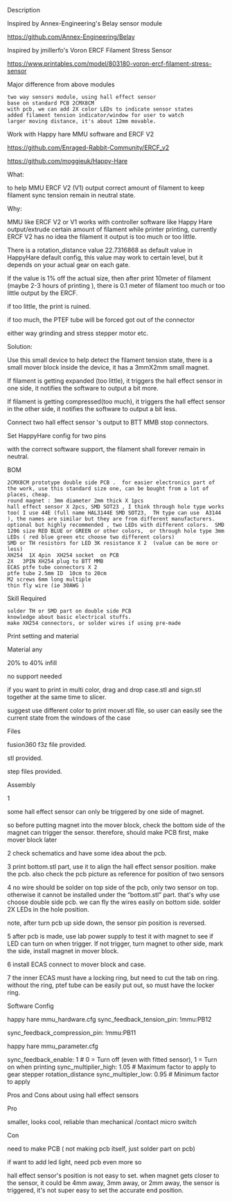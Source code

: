 Description

Inspired by Annex-Engineering's Belay sensor module

 https://github.com/Annex-Engineering/Belay

 

Inspired by jmillerfo's Voron ERCF Filament Stress Sensor

 https://www.printables.com/model/803180-voron-ercf-filament-stress-sensor

 
Major difference from above modules

    two way sensors module, using hall effect sensor
    base on standard PCB 2CMX8CM
    with pcb, we can add 2X color LEDs to indicate sensor states
    added filament tension indicator/window for user to watch
    larger moving distance, it's about 12mm movable.

 
 
Work with Happy hare MMU software and ERCF V2 

https://github.com/Enraged-Rabbit-Community/ERCF_v2

https://github.com/moggieuk/Happy-Hare

 

 
What:

to help MMU ERCF V2 (V1) output correct amount of filament to keep filament sync tension remain in neutral state.

 
Why:

 MMU like ERCF V2 or V1 works with controller software like Happy Hare output/extrude certain amount of filament while printer printing, currently ERCF V2 has no idea the filament it output is too much or too little.

There is a rotation_distance value 22.7316868  as default value in HappyHare default config, this value may work to certain level, but it depends on your actual gear on each gate.

If the value is 1% off the actual size, then after print 10meter of filament (maybe 2-3 hours of printing ), there is 0.1 meter of filament too much or too little output by the ERCF.

if too little, the print is ruined.

if too much, the PTEF tube will be forced got out of the connector

either way grinding and stress stepper motor etc.

 
Solution:

Use this small device to help detect the filament tension state, there is a small mover block inside the device, it has a 3mmX2mm small magnet.

If filament is getting expanded (too little), it triggers the hall effect sensor in one side, it notifies the software to output a bit more.

If filament is getting compressed(too much), it triggers the hall effect sensor in the other side, it notifies the software to output a bit less.

 

Connect two hall effect sensor 's output to BTT MMB stop connectors.

Set HappyHare  config for two pins

with the correct software support, the filament shall forever remain in neutral.

 
BOM

    2CMX8CM prototype double side PCB .  for easier electronics part of the work, use this standard size one, can be bought from a lot of places, cheap.
    round magnet : 3mm diameter 2mm thick X 1pcs
    hall effect sensor X 2pcs, SMD SOT23 , I think through hole type works too( I use 44E (full name HAL3144E SMD SOT23,  TH type can use  A3144 ), the names are similar but they are from different manufacturers.
    optional but highly recommended , two LEDs with different colors.  SMD 1206 size RED BLUE or GREEN or other colors,  or through hole type 3mm LEDs ( red blue green etc choose two different colors)
    SMD or TH resistors for LED 3K resistance X 2  (value can be more or less)
    XH254  1X 4pin  XH254 socket  on PCB 
    2X   3PIN XH254 plug to BTT MMB
    ECAS ptfe tube connectors X 2
    ptfe tube 2.5mm ID  10cm to 20cm
    M2 screws 6mm long multiple
    thin fly wire (ie 30AWG )

 
Skill Required

    solder TH or SMD part on double side PCB
    knowledge about basic electrical stuffs.
    make XH254 connectors, or solder wires if using pre-made 

  
Print setting and material 

Material any

20%  to 40% infill

no support needed

if you want to print in multi color, drag and drop case.stl and sign.stl together at the same time to slicer.

suggest use different color to print mover.stl file, so user can easily see the current state from the windows of the case

 
Files

fusion360 f3z file provided.

stl provided.

step files provided.

 
Assembly

1

some hall effect sensor can only be triggered by one side of magnet.

so before putting magnet into the mover block, check the bottom side of the magnet can trigger the sensor. therefore, should make PCB first, make mover block later

2 check schematics and have some idea about the pcb.

3 print bottom.stl part, use it to align the hall effect sensor position. make the pcb. also check the pcb picture as reference for position of two sensors

4 no wire should be solder on top side of the pcb, only two sensor on top. otherwise it cannot be installed under the “bottom.stl” part. that's why use choose double side pcb. we can fly the wires easily on bottom side.   solder 2X LEDs in the hole position. 

note, after turn pcb up side down, the sensor pin position is reversed.

5 after pcb is made, use lab power supply to test it with magnet to see if LED can turn on when trigger.  If not trigger, turn magnet to other side, mark the side, install magnet in mover block.

6 install ECAS connect to mover block and case.

7 the inner ECAS must have a locking ring, but need to cut the tab on ring. without the ring, ptef tube can be easily put out, so must have the locker ring.

 
Software Config

happy hare mmu_hardware.cfg
sync_feedback_tension_pin: !mmu:PB12

sync_feedback_compression_pin: !mmu:PB11

happy hare mmu_parameter.cfg

sync_feedback_enable: 1   # 0 = Turn off (even with fitted sensor), 1 = Turn on when printing
sync_multiplier_high: 1.05  # Maximum factor to apply to gear stepper rotation_distance
sync_multipler_low: 0.95  # Minimum factor to apply

 
Pros and Cons about using hall effect sensors

Pro 

smaller, looks cool, reliable than mechanical /contact micro switch

Con

need to make PCB ( not making pcb itself, just solder part on pcb)

if want to add led light, need pcb even more so

hall effect sensor's position is not easy to set. when magnet gets closer to the sensor, it could be 4mm away, 3mm away, or 2mm away, the sensor is triggered, it's not super easy to set the accurate end position.
 